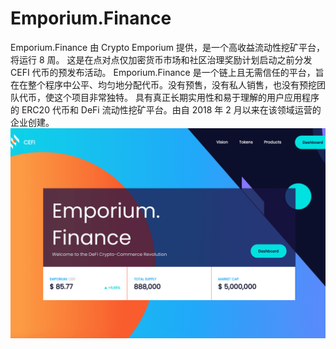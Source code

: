 # Emporium.Finance

Emporium.Finance 由 Crypto Emporium 提供，是一个高收益流动性挖矿平台，将运行 8 周。
这是在点对点仅加密货币市场和社区治理奖励计划启动之前分发 CEFI 代币的预发布活动。
Emporium.Finance 是一个链上且无需信任的平台，旨在在整个程序中公平、均匀地分配代币。没有预售，没有私人销售，也没有预挖团队代币，使这个项目非常独特。
具有真正长期实用性和易于理解的用户应用程序的 ERC20 代币和 DeFi 流动性挖矿平台。由自 2018 年 2 月以来在该领域运营的企业创建。![emporiumfinance-dapp-defi-ethereum-image1_1f1fbff8d7f886aafdd146e086b15f1a](emporiumfinance-dapp-defi-ethereum-image1_1f1fbff8d7f886aafdd146e086b15f1a.png)
